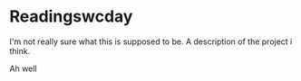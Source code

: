 Readingswcday
=============
I'm not really sure what this is supposed to be. A description of the project i think.

Ah well

